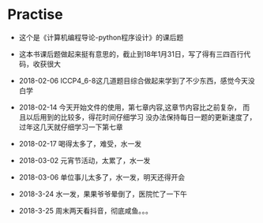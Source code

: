 # Practise

* 这个是《计算机编程导论-python程序设计》的课后题
* 这本书课后题做起来挺有意思的，截止到18年1月31日，写了得有三四百行代码，收获很大

* 2018-02-06
  ICCP4_6-8这几道题目综合做起来学到了不少东西，感觉今天没白学
* 2018-02-14
  今天开始文件的使用，第七章内容,这章节内容比之前复杂，
  而且以后用到的比较多，得花时间仔细学习
  没办法保持每日一题的更新速度了，过年这几天就仔细学习一下第七章
* 2018-02-17
  喝得太多了，难受，水一发
* 2018-03-02
  元宵节活动，太累了，水一发
* 2018-03-06
  单位事儿太多了，水一发，明天还得开会
* 2018-3-24
  水一发，果果爷爷晕倒了，医院忙了一下午
* 2018-3-25
  周末两天看抖音，彻底咸鱼。。。